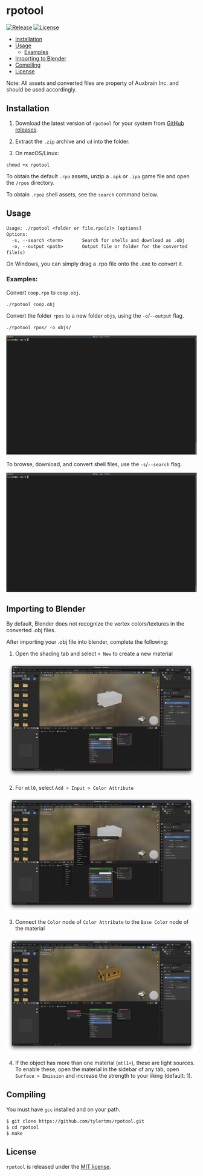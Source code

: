 # rpotool

[![Release](https://img.shields.io/github/release/tylertms/rpotool.svg?label=Release)](https://GitHub.com/tylertms/rpotool/releases/)
[![License](https://img.shields.io/badge/License-MIT-green.svg)](https://github.com/tylertms/rpotool/blob/main/LICENSE)

- [Installation](#installation)
- [Usage](#usage)
  - [Examples](#examples)
- [Importing to Blender](#importing-to-blender)
- [Compiling](#compiling)
- [License](#license)

Note: All assets and converted files are property of Auxbrain Inc. and should be used accordingly.

## Installation

1. Download the latest version of `rpotool` for your system from [GitHub releases](https://github.com/tylertms/rpotool/releases).

2. Extract the `.zip` archive and `cd` into the folder.

3. On macOS/Linux:
```
chmod +x rpotool
```

To obtain the default `.rpo` assets, unzip a `.apk` or `.ipa` game file and open the `/rpos` directory.

To obtain `.rpoz` shell assets, see the `search` command below.

## Usage
```
Usage: ./rpotool <folder or file.rpo(z)> [options]
Options:
  -s, --search <term>       Search for shells and download as .obj 
  -o, --output <path>       Output file or folder for the converted file(s)
```

On Windows, you can simply drag a .rpo file onto the .exe to convert it.

### Examples:

Convert `coop.rpo` to `coop.obj`.
```
./rpotool coop.obj
```

Convert the folder `rpos` to a new folder `objs`, using the `-o`/`--output` flag.
```
./rpotool rpos/ -o objs/
```

![convert_demo](./demo/rpotool_convert_demo.gif)

To browse, download, and convert shell files, use the `-s`/`--search` flag.

![search_demo](./demo/rpotool_search_demo.gif)

## Importing to Blender

By default, Blender does not recognize the vertex colors/textures in the converted .obj files.

After importing your .obj file into blender, complete the following:

1. Open the shading tab and select `+ New` to create a new material

![step_1](./demo/blender/step1.png)

2. For `mtl0`, select `Add > Input > Color Attribute`

![step_2](./demo/blender/step2.png)

3. Connect the `Color` node of `Color Attribute` to the `Base Color` node of the material

![step_3](./demo/blender/step3.png)

4. If the object has more than one material (`mtl1+`), these are light sources. To enable these, open the material in the sidebar of any tab, open `Surface > Emission` and increase the strength to your liking (default: 1).

## Compiling

You must have `gcc` installed and on your path.

```shell
$ git clone https://github.com/tylertms/rpotool.git
$ cd rpotool
$ make
```


## License

`rpotool` is released under the [MIT license](https://github.com/tylertms/rpotool/blob/main/LICENSE).
